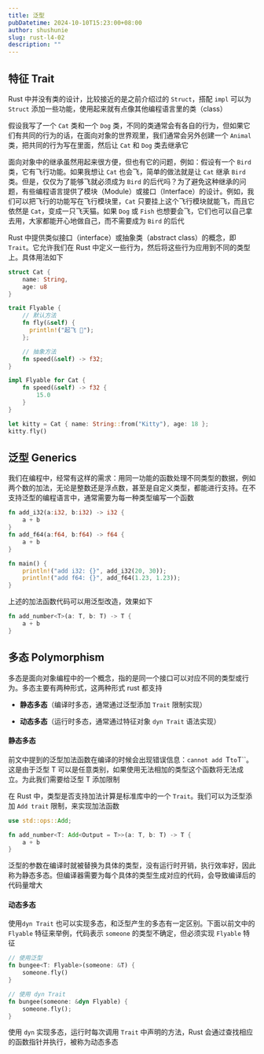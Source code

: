 ```yaml
---
title: 泛型
pubDatetime: 2024-10-10T15:23:00+08:00
author: shushunie
slug: rust-l4-02
description: ""
---
```


## 特征 Trait

Rust 中并没有类的设计，比较接近的是之前介绍过的 `Struct`，搭配 `impl` 可以为 `Struct` 添加一些功能，使用起来就有点像其他编程语言里的类（class）

假设我写了一个 `Cat` 类和一个 `Dog` 类，不同的类通常会有各自的行为，但如果它们有共同的行为的话，在面向对象的世界观里，我们通常会另外创建一个 `Animal` 类，把共同的行为写在里面，然后让 `Cat` 和 `Dog` 类去继承它

面向对象中的继承虽然用起来很方便，但也有它的问题，例如：假设有一个 `Bird` 类，它有飞行功能。如果我想让 `Cat` 也会飞，简单的做法就是让 `Cat` 继承 `Bird` 类。但是，仅仅为了能够飞就必须成为 `Bird` 的后代吗？为了避免这种继承的问题，有些编程语言提供了模块（Module）或接口（Interface）的设计。例如，我们可以把飞行的功能写在飞行模块里，`Cat` 只要挂上这个飞行模块就能飞，而且它依然是 `Cat`，变成一只飞天猫。如果 `Dog` 或 `Fish` 也想要会飞，它们也可以自己拿去用，大家都能开心地做自己，而不需要成为 `Bird` 的后代

Rust 中提供类似接口（interface）或抽象类（abstract class）的概念，即 `Trait`。它允许我们在 Rust 中定义一些行为，然后将这些行为应用到不同的类型上。具体用法如下

```rust
struct Cat {
    name: String,
    age: u8
}

trait Flyable {
    // 默认方法
    fn fly(&self) {
      println!("起飞 🛫");
    };

    // 抽象方法
    fn speed(&self) -> f32;
}

impl Flyable for Cat {
    fn speed(&self) -> f32 {
        15.0
    }
}

let kitty = Cat { name: String::from("Kitty"), age: 18 };
kitty.fly()
```

## 泛型 Generics

我们在编程中，经常有这样的需求：用同一功能的函数处理不同类型的数据，例如两个数的加法，无论是整数还是浮点数，甚至是自定义类型，都能进行支持。在不支持泛型的编程语言中，通常需要为每一种类型编写一个函数

```rust
fn add_i32(a:i32, b:i32) -> i32 {
    a + b
}
fn add_f64(a:f64, b:f64) -> f64 {
    a + b
}

fn main() {
    println!("add i32: {}", add_i32(20, 30));
    println!("add f64: {}", add_f64(1.23, 1.23));
}
```

上述的加法函数代码可以用泛型改造，效果如下

```rust
fn add_number<T>(a: T, b: T) -> T {
    a + b
}
```

## 多态 **Polymorphism**

多态是面向对象编程中的一个概念，指的是同一个接口可以对应不同的类型或行为。多态主要有两种形式，这两种形式 rust 都支持

- **静态多态**（编译时多态，通常通过泛型添加 `Trait` 限制实现）

- **动态多态**（运行时多态，通常通过特征对象 `dyn Trait` 语法实现）

#### 静态多态

前文中提到的泛型加法函数在编译的时候会出现错误信息：`cannot add `T`to`T``。这是由于泛型 T 可以是任意类别，如果使用无法相加的类型这个函数将无法成立。为此我们需要给泛型 T 添加限制

在 Rust 中，类型是否支持加法计算是标准库中的一个 `Trait`。我们可以为泛型添加 `Add trait` 限制，来实现加法函数

```rust
use std::ops::Add;

fn add_number<T: Add<Output = T>>(a: T, b: T) -> T {
    a + b
}
```

泛型的参数在编译时就被替换为具体的类型，没有运行时开销，执行效率好，因此称为静态多态。但编译器需要为每个具体的类型生成对应的代码，会导致编译后的代码量增大

#### 动态多态

使用`dyn Trait` 也可以实现多态，和泛型产生的多态有一定区别。下面以前文中的 `Flyable` 特征来举例，代码表示 `someone` 的类型不确定，但必须实现 `Flyable` 特征

```rust
// 使用泛型
fn bungee<T: Flyable>(someone: &T) {
    someone.fly()
}

// 使用 dyn Trait
fn bungee(someone: &dyn Flyable) {
    someone.fly();
}
```

使用 `dyn` 实现多态，运行时每次调用 `Trait` 中声明的方法，Rust 会通过查找相应的函数指针并执行，被称为动态多态
